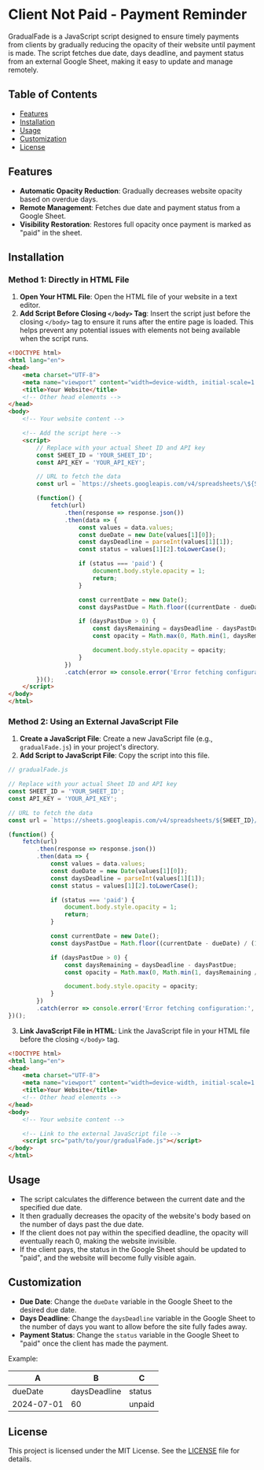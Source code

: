 
# Client Not Paid - Payment Reminder

GradualFade is a JavaScript script designed to ensure timely payments from clients by gradually reducing the opacity of their website until payment is made. The script fetches due date, days deadline, and payment status from an external Google Sheet, making it easy to update and manage remotely.

## Table of Contents

- [Features](#features)
- [Installation](#installation)
- [Usage](#usage)
- [Customization](#customization)
- [License](#license)

## Features

- **Automatic Opacity Reduction**: Gradually decreases website opacity based on overdue days.
- **Remote Management**: Fetches due date and payment status from a Google Sheet.
- **Visibility Restoration**: Restores full opacity once payment is marked as "paid" in the sheet.

## Installation

### Method 1: Directly in HTML File

1. **Open Your HTML File**: Open the HTML file of your website in a text editor.
2. **Add Script Before Closing `</body>` Tag**: Insert the script just before the closing `</body>` tag to ensure it runs after the entire page is loaded. This helps prevent any potential issues with elements not being available when the script runs.

```html
<!DOCTYPE html>
<html lang="en">
<head>
    <meta charset="UTF-8">
    <meta name="viewport" content="width=device-width, initial-scale=1.0">
    <title>Your Website</title>
    <!-- Other head elements -->
</head>
<body>
    <!-- Your website content -->

    <!-- Add the script here -->
    <script>
        // Replace with your actual Sheet ID and API key
        const SHEET_ID = 'YOUR_SHEET_ID';
        const API_KEY = 'YOUR_API_KEY';

        // URL to fetch the data
        const url = `https://sheets.googleapis.com/v4/spreadsheets/\${SHEET_ID}/values/A1:C2?key=\${API_KEY}`;

        (function() {
            fetch(url)
                .then(response => response.json())
                .then(data => {
                    const values = data.values;
                    const dueDate = new Date(values[1][0]);
                    const daysDeadline = parseInt(values[1][1]);
                    const status = values[1][2].toLowerCase();

                    if (status === 'paid') {
                        document.body.style.opacity = 1;
                        return;
                    }

                    const currentDate = new Date();
                    const daysPastDue = Math.floor((currentDate - dueDate) / (1000 * 60 * 60 * 24));

                    if (daysPastDue > 0) {
                        const daysRemaining = daysDeadline - daysPastDue;
                        const opacity = Math.max(0, Math.min(1, daysRemaining / daysDeadline));

                        document.body.style.opacity = opacity;
                    }
                })
                .catch(error => console.error('Error fetching configuration:', error));
        })();
    </script>
</body>
</html>
```

### Method 2: Using an External JavaScript File

1. **Create a JavaScript File**: Create a new JavaScript file (e.g., `gradualFade.js`) in your project's directory.
2. **Add Script to JavaScript File**: Copy the script into this file.

```javascript
// gradualFade.js

// Replace with your actual Sheet ID and API key
const SHEET_ID = 'YOUR_SHEET_ID';
const API_KEY = 'YOUR_API_KEY';

// URL to fetch the data
const url = `https://sheets.googleapis.com/v4/spreadsheets/${SHEET_ID}/values/A1:C2?key=${API_KEY}`;

(function() {
    fetch(url)
        .then(response => response.json())
        .then(data => {
            const values = data.values;
            const dueDate = new Date(values[1][0]);
            const daysDeadline = parseInt(values[1][1]);
            const status = values[1][2].toLowerCase();

            if (status === 'paid') {
                document.body.style.opacity = 1;
                return;
            }

            const currentDate = new Date();
            const daysPastDue = Math.floor((currentDate - dueDate) / (1000 * 60 * 60 * 24));

            if (daysPastDue > 0) {
                const daysRemaining = daysDeadline - daysPastDue;
                const opacity = Math.max(0, Math.min(1, daysRemaining / daysDeadline));

                document.body.style.opacity = opacity;
            }
        })
        .catch(error => console.error('Error fetching configuration:', error));
})();
```

3. **Link JavaScript File in HTML**: Link the JavaScript file in your HTML file before the closing `</body>` tag.

```html
<!DOCTYPE html>
<html lang="en">
<head>
    <meta charset="UTF-8">
    <meta name="viewport" content="width=device-width, initial-scale=1.0">
    <title>Your Website</title>
    <!-- Other head elements -->
</head>
<body>
    <!-- Your website content -->

    <!-- Link to the external JavaScript file -->
    <script src="path/to/your/gradualFade.js"></script>
</body>
</html>
```

## Usage

- The script calculates the difference between the current date and the specified due date.
- It then gradually decreases the opacity of the website's body based on the number of days past the due date.
- If the client does not pay within the specified deadline, the opacity will eventually reach 0, making the website invisible.
- If the client pays, the status in the Google Sheet should be updated to "paid", and the website will become fully visible again.

## Customization

- **Due Date**: Change the `dueDate` variable in the Google Sheet to the desired due date.
- **Days Deadline**: Change the `daysDeadline` variable in the Google Sheet to the number of days you want to allow before the site fully fades away.
- **Payment Status**: Change the `status` variable in the Google Sheet to "paid" once the client has made the payment.

Example:

| A          | B            | C       |
|------------|--------------|---------|
| dueDate    | daysDeadline | status  |
| 2024-07-01 | 60           | unpaid  |

## License

This project is licensed under the MIT License. See the [LICENSE](LICENSE) file for details.
